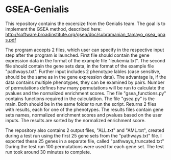 # GSEA-Genialis
This repository contains the excersize from the Genialis team. The goal is to implement the GSEA method, described here: 
http://software.broadinstitute.org/gsea/doc/subramanian_tamayo_gsea_pnas.pdf

The program accepts 2 files, which user can specify in the respective input step after the program 
is launched. First file should contain the gene expression data in the format of the example file 
"leukemia.txt". The second file should contain the gene sets data, in the format of the example 
file "pathways.txt". Further input includes 2 phenotype lables (case sensitive, should be the same 
as in the gene expression data). The advantage is, if the data contains multiple phenotypes, they 
can be examined by pairs. Number of permutations defines how many permutations will be run to 
calculate the pvalues and the normalized enrichment scores. 
The file "gsea_functions.py" contains functions required in the calculattion. The file "gsea.py" is the main. Both should be in the 
same folder to run the script. 
Returns 2 files with results, each for one of the phenotypes. The results files contain gene sets 
names, normalized enrichment scores and pvalues based on the user inputs. The results are sorted 
by the normalized enrichment score.

The repository also contains 2 output files, "ALL.txt" and "AML.txt", created during a test run using the first 25 gene sets 
from the "pathways.txt" file. I exported these 25 genes in a separate file, called "pathways_truncated.txt"
During the test run 100 permutations were used for each gene set. The test run took around 30 minutes to complete.
